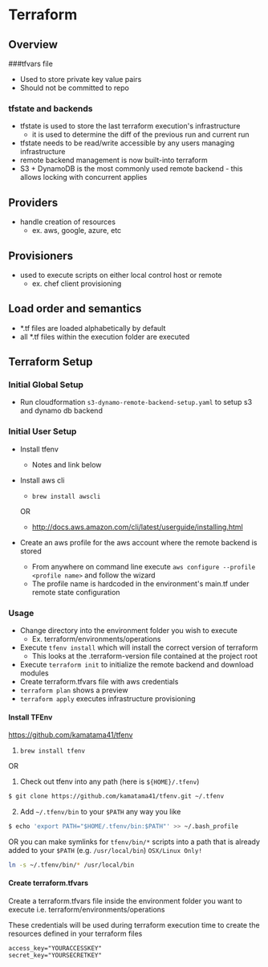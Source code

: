 # Terraform

## Overview
###tfvars file
* Used to store private key value pairs
* Should not be committed to repo

### tfstate and backends
* tfstate is used to store the last terraform execution's infrastructure
  * it is used to determine the diff of the previous run and current run
* tfstate needs to be read/write accessible by any users managing infrastructure
* remote backend management is now built-into terraform
* S3 + DynamoDB is the most commonly used remote backend - this allows locking with concurrent applies

## Providers
* handle creation of resources
  * ex. aws, google, azure, etc

## Provisioners
* used to execute scripts on either local control host or remote
  * ex. chef client provisioning

## Load order and semantics
* *.tf files are loaded alphabetically by default
* all *.tf files within the execution folder are executed

## Terraform Setup
### Initial Global Setup
* Run cloudformation ```s3-dynamo-remote-backend-setup.yaml``` to setup s3 and dynamo db backend

### Initial User Setup
* Install tfenv
    * Notes and link below
* Install aws cli
    * `brew install awscli`

    OR

    * http://docs.aws.amazon.com/cli/latest/userguide/installing.html
* Create an aws profile for the aws account where the remote backend is stored
    * From anywhere on command line execute ```aws configure --profile <profile name>``` and follow the wizard
    * The profile name is hardcoded in the environment's main.tf under remote state configuration

### Usage
* Change directory into the environment folder you wish to execute
    * Ex. terraform/environments/operations
* Execute ```tfenv install``` which will install the correct version of terraform
    *  This looks at the .terraform-version file contained at the project root
* Execute `terraform init` to initialize the remote backend and download modules
* Create terraform.tfvars file with aws credentials
* ```terraform plan``` shows a preview
* ```terraform apply``` executes infrastructure provisioning

#### Install TFEnv
https://github.com/kamatama41/tfenv
1. `brew install tfenv`

OR

1. Check out tfenv into any path (here is `${HOME}/.tfenv`)

  ```sh
  $ git clone https://github.com/kamatama41/tfenv.git ~/.tfenv
  ```

2. Add `~/.tfenv/bin` to your `$PATH` any way you like

  ```sh
  $ echo 'export PATH="$HOME/.tfenv/bin:$PATH"' >> ~/.bash_profile
  ```

  OR you can make symlinks for `tfenv/bin/*` scripts into a path that is already added to your `$PATH` (e.g. `/usr/local/bin`) `OSX/Linux Only!`

  ```sh
  ln -s ~/.tfenv/bin/* /usr/local/bin
  ```

#### Create terraform.tfvars
Create a terraform.tfvars file inside the environment folder you want to execute i.e. terraform/environments/operations

These credentials will be used during terraform execution time to create the resources defined in your terraform files
```
access_key="YOURACCESSKEY"
secret_key="YOURSECRETKEY"
```
